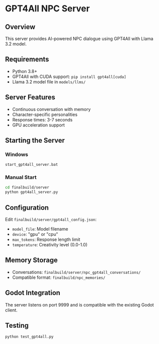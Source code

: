 # GPT4All NPC Server

## Overview
This server provides AI-powered NPC dialogue using GPT4All with Llama 3.2 model.

## Requirements
- Python 3.8+
- GPT4All with CUDA support: `pip install gpt4all[cuda]`
- Llama 3.2 model file in `models/llms/`

## Server Features
- Continuous conversation with memory
- Character-specific personalities
- Response times: 3-7 seconds
- GPU acceleration support

## Starting the Server

### Windows
```bash
start_gpt4all_server.bat
```

### Manual Start
```bash
cd finalbuild/server
python gpt4all_server.py
```

## Configuration
Edit `finalbuild/server/gpt4all_config.json`:
- `model_file`: Model filename
- `device`: "gpu" or "cpu"
- `max_tokens`: Response length limit
- `temperature`: Creativity level (0.0-1.0)

## Memory Storage
- Conversations: `finalbuild/server/npc_gpt4all_conversations/`
- Compatible format: `finalbuild/npc_memories/`

## Godot Integration
The server listens on port 9999 and is compatible with the existing Godot client.

## Testing
```bash
python test_gpt4all.py
```